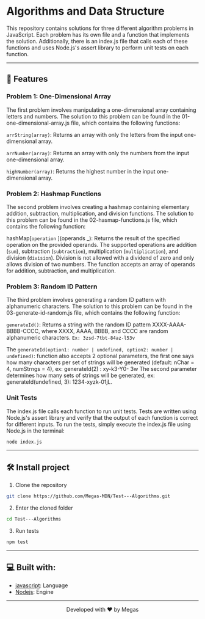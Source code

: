 # Algorithms and Data Structure

This repository contains solutions for three different algorithm problems in JavaScript. Each problem has its own file and a function that implements the solution. Additionally, there is an index.js file that calls each of these functions and uses Node.js's assert library to perform unit tests on each function.

<hr>

## 🧐 Features

### Problem 1: One-Dimensional Array

The first problem involves manipulating a one-dimensional array containing letters and numbers. The solution to this problem can be found in the 01-one-dimensional-array.js file, which contains the following functions:

`arrString(array)`: Returns an array with only the letters from the input one-dimensional array.

`arrNumber(array)`: Returns an array with only the numbers from the input one-dimensional array.

`highNumber(array)`: Returns the highest number in the input one-dimensional array.

### Problem 2: Hashmap Functions

The second problem involves creating a hashmap containing elementary addition, subtraction, multiplication, and division functions. The solution to this problem can be found in the 02-hasmap-functions.js file, which contains the following function:

hashMap[``operation`` ](operands \_): Returns the result of the specified operation on the provided operands. The supported operations are addition (`sum`), subtraction (`subtraction`), multiplication (`multiplication`), and division (`division`). Division is not allowed with a dividend of zero and only allows division of two numbers. The function accepts an array of operands for addition, subtraction, and multiplication.

### Problem 3: Random ID Pattern

The third problem involves generating a random ID pattern with alphanumeric characters. The solution to this problem can be found in the 03-generate-id-random.js file, which contains the following function:

`generateId()`: Returns a string with the random ID pattern XXXX-AAAA-BBBB-CCCC, where XXXX, AAAA, BBBB, and CCCC are random alphanumeric characters.
`Ex: 3zsd-7tbt-84az-l53v`

The `generateId(option1: number | undefined, option2: number | undefined)`: function also accepts 2 optional parameters, the first one says how many characters per set of strings will be generated (default: nChar = 4, numStrngs = 4), ex: generateId(2) : xy-k3-Y0- 3w
The second parameter determines how many sets of strings will be generated,
ex: generateId(undefined, 3): 1234-xyzk-01jL.

### Unit Tests

The index.js file calls each function to run unit tests. Tests are written using Node.js's assert library and verify that the output of each function is correct for different inputs. To run the tests, simply execute the index.js file using Node.js in the terminal:

```bash
node index.js
```

<hr>

## 🛠️ Install project

1. Clone the repository

```bash
git clone https://github.com/Megas-MDN/Test---Algorithms.git
```

2. Enter the cloned folder

```bash
cd Test---Algorithms
```

3. Run tests

```bash
npm test
```

<hr>

## 💻 Built with:

- [javascript](https://www.w3schools.com/js/js_es6.asp): Language
- [Nodejs](https://nodejs.org/en): Engine

<hr>
<p align="center">
Developed with ❤️ by Megas
</p>
